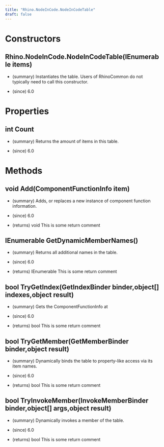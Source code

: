 ```yaml
---
title: "Rhino.NodeInCode.NodeInCodeTable"
draft: false
---
```


# Constructors
## Rhino.NodeInCode.NodeInCodeTable(IEnumerable<ComponentFunctionInfo> items)
- (summary) 
     Instantiates the table. Users of RhinoCommon do not typically need to call this constructor.
     
- (since) 6.0
# Properties
## int Count
- (summary) 
     Returns the amount of items in this table.
     
- (since) 6.0
# Methods
## void Add(ComponentFunctionInfo item)
- (summary) 
     Adds, or replaces a new instance of component function information.
     
- (since) 6.0
- (returns) void This is some return comment
## IEnumerable<string> GetDynamicMemberNames()
- (summary) 
     Returns all additional names in the table.
     
- (since) 6.0
- (returns) IEnumerable<string> This is some return comment
## bool TryGetIndex(GetIndexBinder binder,object[] indexes,object result)
- (summary) 
     Gets the ComponentFunctionInfo at 
     
- (since) 6.0
- (returns) bool This is some return comment
## bool TryGetMember(GetMemberBinder binder,object result)
- (summary) 
     Dynamically binds the table to property-like access via its item names.
     
- (since) 6.0
- (returns) bool This is some return comment
## bool TryInvokeMember(InvokeMemberBinder binder,object[] args,object result)
- (summary) 
     Dynamically invokes a member of the table.
     
- (since) 6.0
- (returns) bool This is some return comment

